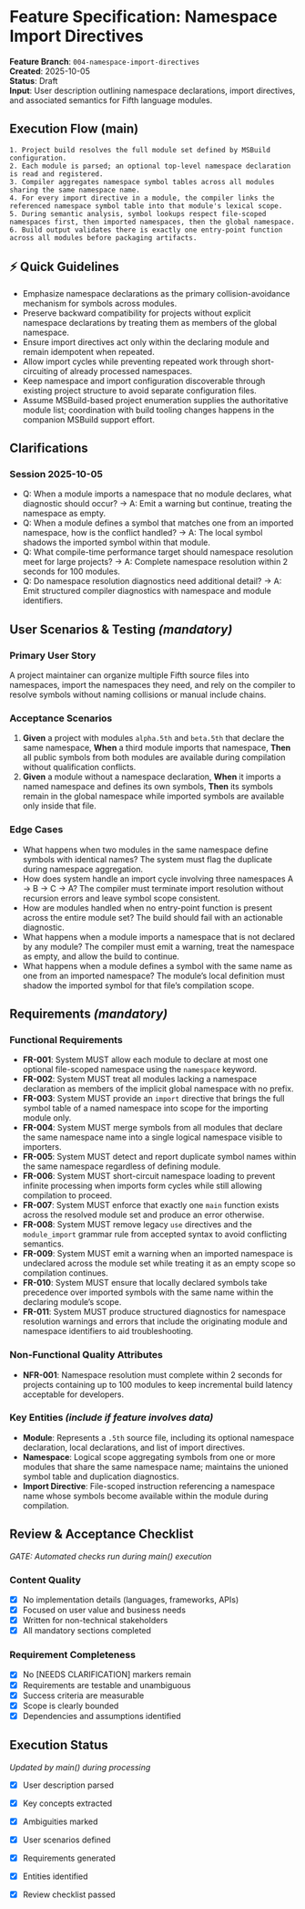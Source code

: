 # Feature Specification: Namespace Import Directives

**Feature Branch**: `004-namespace-import-directives`  
**Created**: 2025-10-05  
**Status**: Draft  
**Input**: User description outlining namespace declarations, import directives, and associated semantics for Fifth language modules.

## Execution Flow (main)
```
1. Project build resolves the full module set defined by MSBuild configuration.
2. Each module is parsed; an optional top-level namespace declaration is read and registered.
3. Compiler aggregates namespace symbol tables across all modules sharing the same namespace name.
4. For every import directive in a module, the compiler links the referenced namespace symbol table into that module's lexical scope.
5. During semantic analysis, symbol lookups respect file-scoped namespaces first, then imported namespaces, then the global namespace.
6. Build output validates there is exactly one entry-point function across all modules before packaging artifacts.
```

## ⚡ Quick Guidelines
- Emphasize namespace declarations as the primary collision-avoidance mechanism for symbols across modules.
- Preserve backward compatibility for projects without explicit namespace declarations by treating them as members of the global namespace.
- Ensure import directives act only within the declaring module and remain idempotent when repeated.
- Allow import cycles while preventing repeated work through short-circuiting of already processed namespaces.
- Keep namespace and import configuration discoverable through existing project structure to avoid separate configuration files.
- Assume MSBuild-based project enumeration supplies the authoritative module list; coordination with build tooling changes happens in the companion MSBuild support effort.

## Clarifications

### Session 2025-10-05
- Q: When a module imports a namespace that no module declares, what diagnostic should occur? → A: Emit a warning but continue, treating the namespace as empty.
- Q: When a module defines a symbol that matches one from an imported namespace, how is the conflict handled? → A: The local symbol shadows the imported symbol within that module.
- Q: What compile-time performance target should namespace resolution meet for large projects? → A: Complete namespace resolution within 2 seconds for 100 modules.
- Q: Do namespace resolution diagnostics need additional detail? → A: Emit structured compiler diagnostics with namespace and module identifiers.

## User Scenarios & Testing *(mandatory)*

### Primary User Story
A project maintainer can organize multiple Fifth source files into namespaces, import the namespaces they need, and rely on the compiler to resolve symbols without naming collisions or manual include chains.

### Acceptance Scenarios
1. **Given** a project with modules `alpha.5th` and `beta.5th` that declare the same namespace, **When** a third module imports that namespace, **Then** all public symbols from both modules are available during compilation without qualification conflicts.
2. **Given** a module without a namespace declaration, **When** it imports a named namespace and defines its own symbols, **Then** its symbols remain in the global namespace while imported symbols are available only inside that file.

### Edge Cases
- What happens when two modules in the same namespace define symbols with identical names? The system must flag the duplicate during namespace aggregation.
- How does system handle an import cycle involving three namespaces A → B → C → A? The compiler must terminate import resolution without recursion errors and leave symbol scope consistent.
- How are modules handled when no entry-point function is present across the entire module set? The build should fail with an actionable diagnostic.
- What happens when a module imports a namespace that is not declared by any module? The compiler must emit a warning, treat the namespace as empty, and allow the build to continue.
- What happens when a module defines a symbol with the same name as one from an imported namespace? The module’s local definition must shadow the imported symbol for that file’s compilation scope.

## Requirements *(mandatory)*

### Functional Requirements
- **FR-001**: System MUST allow each module to declare at most one optional file-scoped namespace using the `namespace` keyword.
- **FR-002**: System MUST treat all modules lacking a namespace declaration as members of the implicit global namespace with no prefix.
- **FR-003**: System MUST provide an `import` directive that brings the full symbol table of a named namespace into scope for the importing module only.
- **FR-004**: System MUST merge symbols from all modules that declare the same namespace name into a single logical namespace visible to importers.
- **FR-005**: System MUST detect and report duplicate symbol names within the same namespace regardless of defining module.
- **FR-006**: System MUST short-circuit namespace loading to prevent infinite processing when imports form cycles while still allowing compilation to proceed.
- **FR-007**: System MUST enforce that exactly one `main` function exists across the resolved module set and produce an error otherwise.
- **FR-008**: System MUST remove legacy `use` directives and the `module_import` grammar rule from accepted syntax to avoid conflicting semantics.
- **FR-009**: System MUST emit a warning when an imported namespace is undeclared across the module set while treating it as an empty scope so compilation continues.
- **FR-010**: System MUST ensure that locally declared symbols take precedence over imported symbols with the same name within the declaring module’s scope.
- **FR-011**: System MUST produce structured diagnostics for namespace resolution warnings and errors that include the originating module and namespace identifiers to aid troubleshooting.

### Non-Functional Quality Attributes
- **NFR-001**: Namespace resolution must complete within 2 seconds for projects containing up to 100 modules to keep incremental build latency acceptable for developers.

### Key Entities *(include if feature involves data)*
- **Module**: Represents a `.5th` source file, including its optional namespace declaration, local declarations, and list of import directives.
- **Namespace**: Logical scope aggregating symbols from one or more modules that share the same namespace name; maintains the unioned symbol table and duplication diagnostics.
- **Import Directive**: File-scoped instruction referencing a namespace name whose symbols become available within the module during compilation.

## Review & Acceptance Checklist
*GATE: Automated checks run during main() execution*

### Content Quality
- [x] No implementation details (languages, frameworks, APIs)
- [x] Focused on user value and business needs
- [x] Written for non-technical stakeholders
- [x] All mandatory sections completed

### Requirement Completeness
- [x] No [NEEDS CLARIFICATION] markers remain
- [x] Requirements are testable and unambiguous  
- [x] Success criteria are measurable
- [x] Scope is clearly bounded
- [x] Dependencies and assumptions identified

## Execution Status
*Updated by main() during processing*

- [x] User description parsed
- [x] Key concepts extracted
- [x] Ambiguities marked
- [x] User scenarios defined
- [x] Requirements generated
- [x] Entities identified
- [x] Review checklist passed

